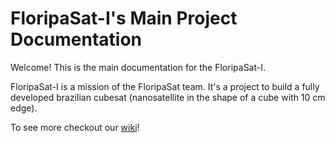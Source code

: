 # FloripaSat-I's Main Project Documentation

Welcome! This is the main documentation for the FloripaSat-I.

FloripaSat-I is a mission of the FloripaSat team. It's a project to build a fully developed brazilian cubesat (nanosatellite in the shape of a cube with 10 cm edge).

To see more checkout our [wiki](https://github.com/floripasat/documentation/wiki)!
